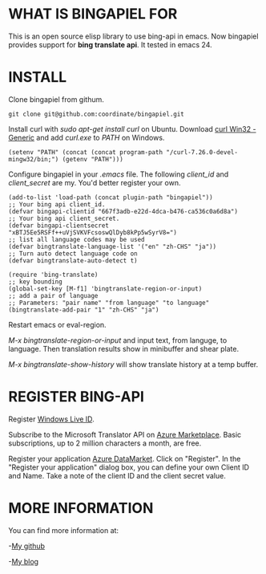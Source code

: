 WHAT IS BINGAPIEL FOR
==========

This is an open source elisp library to use bing-api in emacs.
Now bingapiel provides support for **bing translate api**.  It
tested in emacs 24.

INSTALL
==========

Clone bingapiel from githum.

    git clone git@github.com:coordinate/bingapiel.git

Install curl with *sudo apt-get install curl* on Ubuntu. Download
[curl Win32 - Generic](http://curl.haxx.se/gknw.net/7.26.0/dist-w32/curl-7.26.0-devel-mingw32.zip)
and add *curl.exe* to *PATH* on Windows.

    (setenv "PATH" (concat (concat program-path "/curl-7.26.0-devel-mingw32/bin;") (getenv "PATH")))

Configure bingapiel in your *.emacs* file. The following
*client_id* and *client_secret* are my. You'd better register
your own.

    (add-to-list 'load-path (concat plugin-path "bingapiel"))
    ;; Your bing api client_id.
    (defvar bingapi-clientid "667f3adb-e22d-4dca-b476-ca536c0a6d8a")
    ;; Your bing api client_secret.
    (defvar bingapi-clientsecret "xBTJ5Ee5RSFf++uVjSVKVFcsoswQlDyb8kPp5wSyrV8=")
    ;; list all language codes may be used
    (defvar bingtranslate-language-list '("en" "zh-CHS" "ja"))
    ;; Turn auto detect language code on
    (defvar bingtranslate-auto-detect t)

    (require 'bing-translate)
    ;; key bounding
    (global-set-key [M-f1] 'bingtranslate-region-or-input)
    ;; add a pair of language
    ;; Parameters: "pair name" "from language" "to language"
    (bingtranslate-add-pair "1" "zh-CHS" "ja")

Restart emacs or eval-region.

*M-x bingtranslate-region-or-input* and input text, from languge,
to language. Then translation results show in minibuffer and
shear plate.

*M-x bingtranslate-show-history* will show translate history at a
temp buffer.

REGISTER BING-API
==========

Register [Windows Live ID](https://signup.live.com/signup.aspx).

Subscribe to the Microsoft Translator API on
[Azure Marketplace](http://go.microsoft.com/?linkid=9782667). Basic
subscriptions, up to 2 million characters a month, are free.

Register your application
[Azure DataMarket](https://datamarket.azure.com/developer/applications/).
Click on "Register". In the "Register your application" dialog
box, you can define your own Client ID and Name. Take a note of
the client ID and the client secret value.

MORE INFORMATION
==========

You can find more information at:

-[My github](http://github)

-[My blog](http://coordinate.sinaapp.com)
